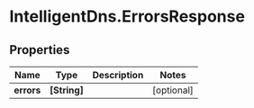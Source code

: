 # IntelligentDns.ErrorsResponse

## Properties

Name | Type | Description | Notes
------------ | ------------- | ------------- | -------------
**errors** | **[String]** |  | [optional] 


